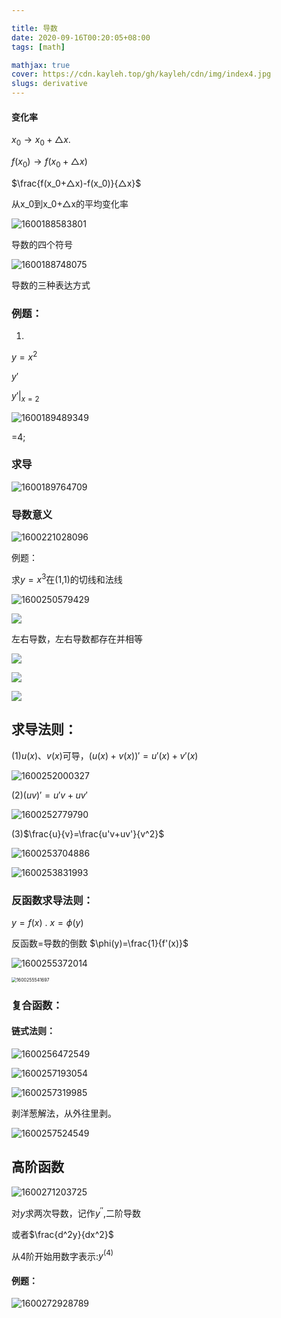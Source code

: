```yaml
---

title: 导数
date: 2020-09-16T00:20:05+08:00
tags: [math]

mathjax: true
cover: https://cdn.kayleh.top/gh/kayleh/cdn/img/index4.jpg
slugs: derivative
---
```


#### 变化率

$x_0 \to x_0+△x$.

$f(x_0) \to f(x_0+△x)$

$\frac{f(x_0+△x)-f(x_0)}{△x}$

从x_0到x_0+△x的平均变化率

![1600188583801](https://cdn.kayleh.top/gh/kayleh/cdn/img/导数/1600188583801.png)

导数的四个符号

![1600188748075](https://cdn.kayleh.top/gh/kayleh/cdn/img/导数/1600188748075.png)

导数的三种表达方式

### 例题：

1)

$y=x^2$  

$y'$ 

$y'|_{x=2}$

![1600189489349](https://cdn.kayleh.top/gh/kayleh/cdn/img/导数/1600189489349.png)

=4;

### 求导

![1600189764709](https://cdn.kayleh.top/gh/kayleh/cdn/img/导数/1600189764709.png)

### 导数意义

![1600221028096](https://cdn.kayleh.top/gh/kayleh/cdn/img/导数/1600221028096.png)

例题：

求$y=x^3$在(1,1)的切线和法线

![1600250579429](https://cdn.kayleh.top/gh/kayleh/cdn/img/导数/1600250579429.png)

![](https://cdn.kayleh.top/gh/kayleh/cdn/img/导数/1600234017440.png)

左右导数，左右导数都存在并相等

![](https://cdn.kayleh.top/gh/kayleh/cdn/img/导数/1600235099441.png)

![](https://cdn.kayleh.top/gh/kayleh/cdn/img/导数/1600235529621.png)

![](https://cdn.kayleh.top/gh/kayleh/cdn/img/导数/1600235803697.png)

## 求导法则：

(1)$u(x)、v(x)$可导，$(u(x)+v(x))'=u'(x)+v'(x)$

![1600252000327](https://cdn.kayleh.top/gh/kayleh/cdn/img/导数/1600252000327.png)

(2)$(uv)'=u'v+uv'$

![1600252779790](https://cdn.kayleh.top/gh/kayleh/cdn/img/导数/1600252779790.png)

(3)$\frac{u}{v}=\frac{u'v+uv'}{v^2}$

![1600253704886](https://cdn.kayleh.top/gh/kayleh/cdn/img/导数/1600253704886.png)



![1600253831993](https://cdn.kayleh.top/gh/kayleh/cdn/img/导数/1600253831993.png)

### 反函数求导法则：

$y=f(x)$ . $x=\phi(y)$

 反函数=导数的倒数 $\phi(y)=\frac{1}{f'(x)}$

![1600255372014](https://cdn.kayleh.top/gh/kayleh/cdn/img/导数/1600255372014.png)

<img src="1600255541697.png" alt="1600255541697" style="zoom:50%;" />

### 复合函数：

#### 链式法则：

![1600256472549](https://cdn.kayleh.top/gh/kayleh/cdn/img/导数/1600256472549.png)

![1600257193054](https://cdn.kayleh.top/gh/kayleh/cdn/img/导数/1600257193054.png)

![1600257319985](https://cdn.kayleh.top/gh/kayleh/cdn/img/导数/1600257319985.png)

剥洋葱解法，从外往里剥。

![1600257524549](https://cdn.kayleh.top/gh/kayleh/cdn/img/导数/1600257524549.png)

## 高阶函数

![1600271203725](https://cdn.kayleh.top/gh/kayleh/cdn/img/导数/1600271203725.png)

对$y$求两次导数，记作$y^{''}$,二阶导数

或者$\frac{d^2y}{dx^2}$

从4阶开始用数字表示:$y^{(4)}$

#### 例题：

![1600272928789](https://cdn.kayleh.top/gh/kayleh/cdn/img/导数/1600272928789.png)
